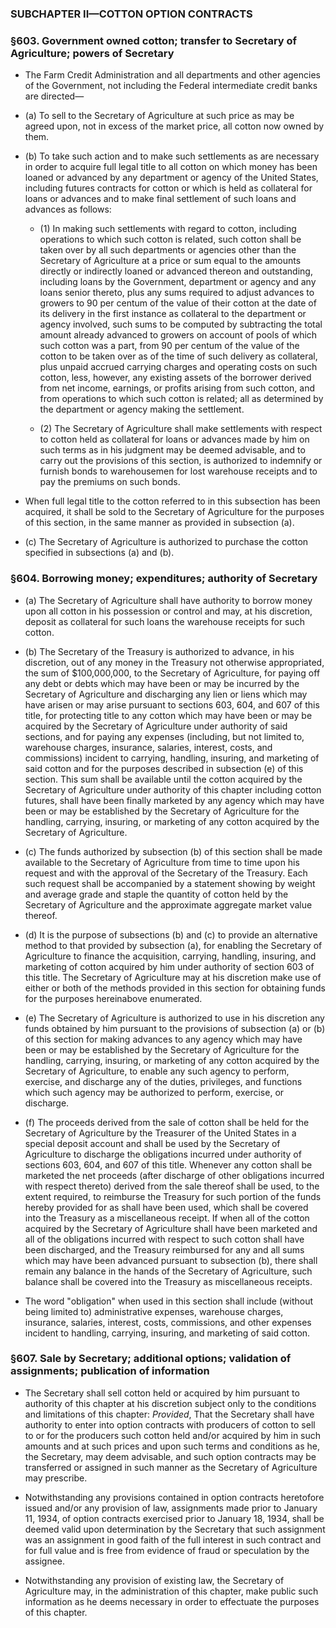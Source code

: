 ### SUBCHAPTER II—COTTON OPTION CONTRACTS

### §603. Government owned cotton; transfer to Secretary of Agriculture; powers of Secretary
* The Farm Credit Administration and all departments and other agencies of the Government, not including the Federal intermediate credit banks are directed—

* (a) To sell to the Secretary of Agriculture at such price as may be agreed upon, not in excess of the market price, all cotton now owned by them.

* (b) To take such action and to make such settlements as are necessary in order to acquire full legal title to all cotton on which money has been loaned or advanced by any department or agency of the United States, including futures contracts for cotton or which is held as collateral for loans or advances and to make final settlement of such loans and advances as follows:

  * (1) In making such settlements with regard to cotton, including operations to which such cotton is related, such cotton shall be taken over by all such departments or agencies other than the Secretary of Agriculture at a price or sum equal to the amounts directly or indirectly loaned or advanced thereon and outstanding, including loans by the Government, department or agency and any loans senior thereto, plus any sums required to adjust advances to growers to 90 per centum of the value of their cotton at the date of its delivery in the first instance as collateral to the department or agency involved, such sums to be computed by subtracting the total amount already advanced to growers on account of pools of which such cotton was a part, from 90 per centum of the value of the cotton to be taken over as of the time of such delivery as collateral, plus unpaid accrued carrying charges and operating costs on such cotton, less, however, any existing assets of the borrower derived from net income, earnings, or profits arising from such cotton, and from operations to which such cotton is related; all as determined by the department or agency making the settlement.

  * (2) The Secretary of Agriculture shall make settlements with respect to cotton held as collateral for loans or advances made by him on such terms as in his judgment may be deemed advisable, and to carry out the provisions of this section, is authorized to indemnify or furnish bonds to warehousemen for lost warehouse receipts and to pay the premiums on such bonds.


* When full legal title to the cotton referred to in this subsection has been acquired, it shall be sold to the Secretary of Agriculture for the purposes of this section, in the same manner as provided in subsection (a).

* (c) The Secretary of Agriculture is authorized to purchase the cotton specified in subsections (a) and (b).

### §604. Borrowing money; expenditures; authority of Secretary
* (a) The Secretary of Agriculture shall have authority to borrow money upon all cotton in his possession or control and may, at his discretion, deposit as collateral for such loans the warehouse receipts for such cotton.

* (b) The Secretary of the Treasury is authorized to advance, in his discretion, out of any money in the Treasury not otherwise appropriated, the sum of $100,000,000, to the Secretary of Agriculture, for paying off any debt or debts which may have been or may be incurred by the Secretary of Agriculture and discharging any lien or liens which may have arisen or may arise pursuant to sections 603, 604, and 607 of this title, for protecting title to any cotton which may have been or may be acquired by the Secretary of Agriculture under authority of said sections, and for paying any expenses (including, but not limited to, warehouse charges, insurance, salaries, interest, costs, and commissions) incident to carrying, handling, insuring, and marketing of said cotton and for the purposes described in subsection (e) of this section. This sum shall be available until the cotton acquired by the Secretary of Agriculture under authority of this chapter including cotton futures, shall have been finally marketed by any agency which may have been or may be established by the Secretary of Agriculture for the handling, carrying, insuring, or marketing of any cotton acquired by the Secretary of Agriculture.

* (c) The funds authorized by subsection (b) of this section shall be made available to the Secretary of Agriculture from time to time upon his request and with the approval of the Secretary of the Treasury. Each such request shall be accompanied by a statement showing by weight and average grade and staple the quantity of cotton held by the Secretary of Agriculture and the approximate aggregate market value thereof.

* (d) It is the purpose of subsections (b) and (c) to provide an alternative method to that provided by subsection (a), for enabling the Secretary of Agriculture to finance the acquisition, carrying, handling, insuring, and marketing of cotton acquired by him under authority of section 603 of this title. The Secretary of Agriculture may at his discretion make use of either or both of the methods provided in this section for obtaining funds for the purposes hereinabove enumerated.

* (e) The Secretary of Agriculture is authorized to use in his discretion any funds obtained by him pursuant to the provisions of subsection (a) or (b) of this section for making advances to any agency which may have been or may be established by the Secretary of Agriculture for the handling, carrying, insuring, or marketing of any cotton acquired by the Secretary of Agriculture, to enable any such agency to perform, exercise, and discharge any of the duties, privileges, and functions which such agency may be authorized to perform, exercise, or discharge.

* (f) The proceeds derived from the sale of cotton shall be held for the Secretary of Agriculture by the Treasurer of the United States in a special deposit account and shall be used by the Secretary of Agriculture to discharge the obligations incurred under authority of sections 603, 604, and 607 of this title. Whenever any cotton shall be marketed the net proceeds (after discharge of other obligations incurred with respect thereto) derived from the sale thereof shall be used, to the extent required, to reimburse the Treasury for such portion of the funds hereby provided for as shall have been used, which shall be covered into the Treasury as a miscellaneous receipt. If when all of the cotton acquired by the Secretary of Agriculture shall have been marketed and all of the obligations incurred with respect to such cotton shall have been discharged, and the Treasury reimbursed for any and all sums which may have been advanced pursuant to subsection (b), there shall remain any balance in the hands of the Secretary of Agriculture, such balance shall be covered into the Treasury as miscellaneous receipts.

* The word "obligation" when used in this section shall include (without being limited to) administrative expenses, warehouse charges, insurance, salaries, interest, costs, commissions, and other expenses incident to handling, carrying, insuring, and marketing of said cotton.

### §607. Sale by Secretary; additional options; validation of assignments; publication of information
* The Secretary shall sell cotton held or acquired by him pursuant to authority of this chapter at his discretion subject only to the conditions and limitations of this chapter: _Provided_, That the Secretary shall have authority to enter into option contracts with producers of cotton to sell to or for the producers such cotton held and/or acquired by him in such amounts and at such prices and upon such terms and conditions as he, the Secretary, may deem advisable, and such option contracts may be transferred or assigned in such manner as the Secretary of Agriculture may prescribe.

* Notwithstanding any provisions contained in option contracts heretofore issued and/or any provision of law, assignments made prior to January 11, 1934, of option contracts exercised prior to January 18, 1934, shall be deemed valid upon determination by the Secretary that such assignment was an assignment in good faith of the full interest in such contract and for full value and is free from evidence of fraud or speculation by the assignee.

* Notwithstanding any provision of existing law, the Secretary of Agriculture may, in the administration of this chapter, make public such information as he deems necessary in order to effectuate the purposes of this chapter.